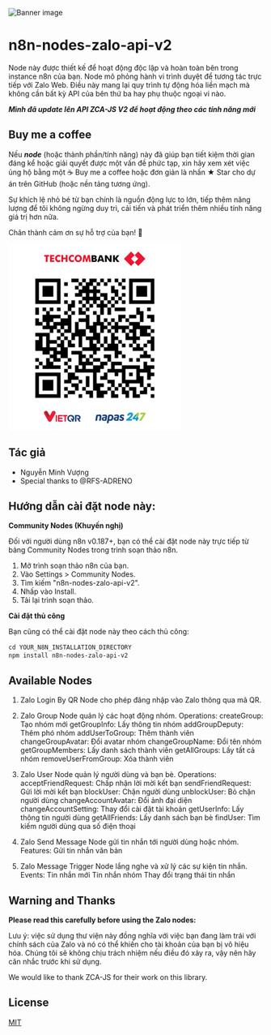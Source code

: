 ![Banner image](https://user-images.githubusercontent.com/10284570/173569848-c624317f-42b1-45a6-ab09-f0ea3c247648.png)

# n8n-nodes-zalo-api-v2
Node này được thiết kế để hoạt động độc lập và hoàn toàn bên trong instance n8n của bạn. Node mô phỏng hành vi trình duyệt để tương tác trực tiếp với Zalo Web. Điều này mang lại quy trình tự động hóa liền mạch mà không cần bất kỳ API của bên thứ ba hay phụ thuộc ngoại vi nào.

***Mình đã update lên API ZCA-JS V2 để hoạt động theo các tính năng mới***

## Buy me a coffee
Nếu ***node*** (hoặc thành phần/tính năng) này đã giúp bạn tiết kiệm thời gian đáng kể hoặc giải quyết được một vấn đề phức tạp, xin hãy xem xét việc ủng hộ bằng một ☕ Buy me a coffee hoặc đơn giản là nhấn ★ Star cho dự án trên GitHub (hoặc nền tảng tương ứng).

Sự khích lệ nhỏ bé từ bạn chính là nguồn động lực to lớn, tiếp thêm năng lượng để tôi không ngừng duy trì, cải tiến và phát triển thêm nhiều tính năng giá trị hơn nữa.

Chân thành cảm ơn sự hỗ trợ của bạn! 💛

![Alt text](qr-tech.png)
## Tác giả
- Nguyễn Minh Vượng
- Special thanks to @RFS-ADRENO

## Hướng dẫn cài đặt node này:

**Community Nodes (Khuyến nghị)**

Đối với người dùng n8n v0.187+, bạn có thể cài đặt node này trực tiếp từ bảng Community Nodes trong trình soạn thảo n8n.

1.  Mở trình soạn thảo n8n của bạn.
2.  Vào Settings > Community Nodes.
3.  Tìm kiếm "n8n-nodes-zalo-api-v2".
4.  Nhấp vào Install.
5.  Tải lại trình soạn thảo.

**Cài đặt thủ công**

Bạn cũng có thể cài đặt node này theo cách thủ công:

```
cd YOUR_N8N_INSTALLATION_DIRECTORY
npm install n8n-nodes-zalo-api-v2
```

## Available Nodes

1. Zalo Login By QR
Node cho phép đăng nhập vào Zalo thông qua mã QR.

2. Zalo Group
Node quản lý các hoạt động nhóm.
Operations:
createGroup: Tạo nhóm mới
getGroupInfo: Lấy thông tin nhóm
addGroupDeputy: Thêm phó nhóm
addUserToGroup: Thêm thành viên
changeGroupAvatar: Đổi avatar nhóm
changeGroupName: Đổi tên nhóm
getGroupMembers: Lấy danh sách thành viên
getAllGroups: Lấy tất cả nhóm
removeUserFromGroup: Xóa thành viên

3. Zalo User
Node quản lý người dùng và bạn bè.
Operations:
acceptFriendRequest: Chấp nhận lời mời kết bạn
sendFriendRequest: Gửi lời mời kết bạn
blockUser: Chặn người dùng
unblockUser: Bỏ chặn người dùng
changeAccountAvatar: Đổi ảnh đại diện
changeAccountSetting: Thay đổi cài đặt tài khoản
getUserInfo: Lấy thông tin người dùng
getAllFriends: Lấy danh sách bạn bè
findUser: Tìm kiếm người dùng qua số điện thoại

4. Zalo Send Message
Node gửi tin nhắn tới người dùng hoặc nhóm.
Features:
Gửi tin nhắn văn bản


5. Zalo Message Trigger
Node lắng nghe và xử lý các sự kiện tin nhắn.
Events:
Tin nhắn mới
Tin nhắn nhóm
Thay đổi trạng thái tin nhắn

## Warning and Thanks

**Please read this carefully before using the Zalo nodes:**

Lưu ý: việc sử dụng thư viện này đồng nghĩa với việc bạn đang làm trái với chính sách của Zalo và nó có thể khiến cho tài khoản của bạn bị vô hiệu hóa. Chúng tôi sẽ không chịu trách nhiệm nếu điều đó xảy ra, vậy nên hãy cân nhắc trước khi sử dụng.

We would like to thank ZCA-JS for their work on this library.


## License

[MIT](https://github.com/n8n-io/n8n-nodes-starter/blob/master/LICENSE.md)
